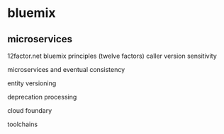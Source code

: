 # bluemix
## microservices
12factor.net bluemix principles (twelve factors)
caller version sensitivity

microservices and eventual consistency

entity versioning

deprecation processing 

cloud foundary

toolchains
